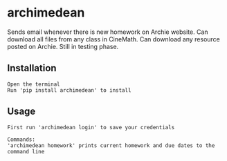 # archimedean

Sends email whenever there is new homework on Archie website. Can download all files from any class in CineMath. Can download any resource posted on Archie. 
Still in testing phase.

## Installation

    Open the terminal
    Run 'pip install archimedean' to install

## Usage

    First run 'archimedean login' to save your credentials

    Commands:
    'archimedean homework' prints current homework and due dates to the command line